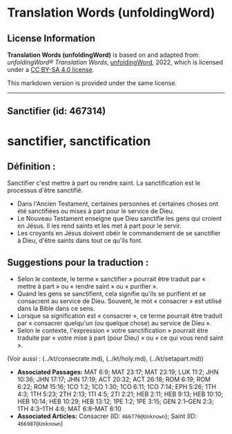 # Translation Words (unfoldingWord)

## License Information

**Translation Words (unfoldingWord)** is based on and adapted from: _unfoldingWord® Translation Words_, [unfoldingWord](https://unfoldingword.org/utw), 2022, which is licensed under a [CC BY-SA 4.0 license](https://creativecommons.org/licenses/by-sa/4.0/legalcode.en).

This markdown version is provided under the same license.



--------------------------------

## Sanctifier (id: 467314)

sanctifier, sanctification
==========================

Définition :
------------

Sanctifier c'est mettre à part ou rendre saint. La sanctification est le processus d'être sanctifié.

* Dans l'Ancien Testament, certaines personnes et certaines choses ont été sanctifiées ou mises à part pour le service de Dieu.
* Le Nouveau Testament enseigne que Dieu sanctifie les gens qui croient en Jésus. Il les rend saints et les met à part pour le servir.
* Les croyants en Jésus doivent obéir le commandement de se sanctifier à Dieu, d'être saints dans tout ce qu'ils font.

Suggestions pour la traduction :
--------------------------------

* Selon le contexte, le terme « sanctifier » pourrait être traduit par « mettre à part » ou « rendre saint » ou « purifier ».
* Quand les gens se sanctifient, cela signifie qu'ils se purifient et se consacrent au service de Dieu. Souvent, le mot « consacrer » est utilisé dans la Bible dans ce sens.
* Lorsque sa signification est « consacrer », ce terme pourrait être traduit par « consacrer quelqu'un (ou quelque chose) au service de Dieu ».
* Selon le contexte, l'expression « votre sanctification » pourrait être traduite par « votre mise à part (pour Dieu) » ou « ce qui vous rend saint ».

(Voir aussi : (../kt/consecrate.md), (../kt/holy.md), (../kt/setapart.md))

* **Associated Passages:** MAT 6:9; MAT 23:17; MAT 23:19; LUK 11:2; JHN 10:36; JHN 17:17; JHN 17:19; ACT 20:32; ACT 26:18; ROM 6:19; ROM 6:22; ROM 15:16; 1CO 1:2; 1CO 1:30; 1CO 6:11; 1CO 7:14; EPH 5:26; 1TH 4:3; 1TH 5:23; 2TH 2:13; 1TI 4:5; 2TI 2:21; HEB 2:11; HEB 9:13; HEB 10:10; HEB 10:14; HEB 10:29; HEB 13:12; 1PE 1:2; 1PE 3:15; GEN 2:1–GEN 2:3; 1TH 4:3–1TH 4:6; MAT 6:8–MAT 6:10
* **Associated Articles:** Consacrer (ID: `466776@Unknown`); Saint (ID: `466987@Unknown`)

